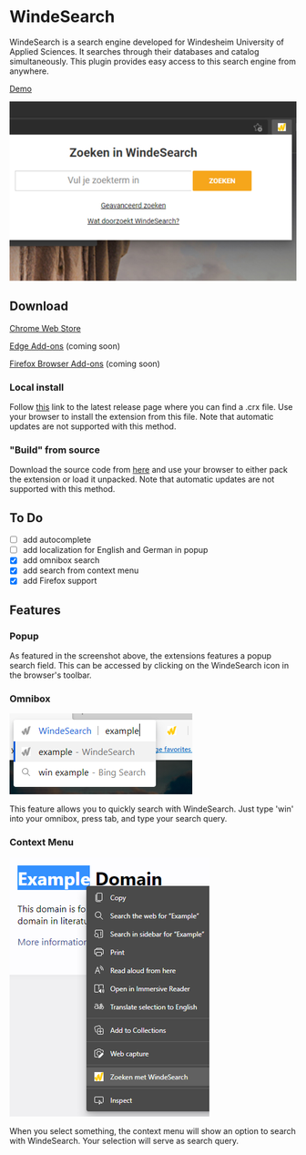 # WindeSearch

WindeSearch is a search engine developed for Windesheim University of Applied Sciences. It searches through their databases and catalog simultaneously. This plugin provides easy access to this search engine from anywhere.

[Demo](https://thomasiam.github.io/WindeSearch/popup.html)

![](/screenshots/google/main.jpg)

## Download

[Chrome Web Store](https://chrome.google.com/webstore/detail/mofamnoejjhjcmjikdbmddpmcnknhpik)

[Edge Add-ons](#) (coming soon)

[Firefox Browser Add-ons](https://addons.mozilla.org/nl/firefox/addon/windesearch/) (coming soon)

### Local install

Follow [this](https://github.com/ThomasIAm/WindeSearch/releases/latest) link to the latest release page where you can find a .crx file. Use your browser to install the extension from this file. Note that automatic updates are not supported with this method.

### "Build" from source

Download the source code from [here](https://github.com/ThomasIAm/WindeSearch/archive/main.zip) and use your browser to either pack the extension or load it unpacked. Note that automatic updates are not supported with this method.

## To Do

- [ ] add autocomplete
- [ ] add localization for English and German in popup
- [x] add omnibox search
- [x] add search from context menu
- [x] add Firefox support

## Features

### Popup

As featured in the screenshot above, the extensions features a popup search field. This can be accessed by clicking on the WindeSearch icon in the browser's toolbar.

### Omnibox

![](/screenshots/features/omnibox.png)

This feature allows you to quickly search with WindeSearch. Just type 'win' into your omnibox, press tab, and type your search query.

### Context Menu

![](/screenshots/features/contextmenu.png)

When you select something, the context menu will show an option to search with WindeSearch. Your selection will serve as search query.
